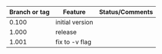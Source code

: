 | Branch or tag | Feature              | Status/Comments |
|---------------|----------------------|-----------------|
| 0.100         | initial version      |       |
| 1.000         | release              |                 |
| 1.001| fix to -v flag